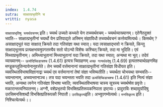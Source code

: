 ```yaml
---
index:  1.4.74
sutra:  साक्षात्प्रभृतीनि च
vritti:  nyasa
---
```


`साक्षात्प्रभृतिषु च्व्यर्थवचनम्` इति। च्व्यर्थ उच्यते कथ्यते येन तच्व्यर्थवचम् - च्व्यर्थव्याख्यानम्। एतेनैतदुक्तं भवति-- साक्षात्प्रभृतीनां च्व्यर्थो येन प्रतिपाद्यते अस्मिन् संज्ञाविधौ तच्व्यर्थवचनं कर्त्तव्यमित्यर्थः। किमर्थम् ? असाक्षाद्भूतं यदा साक्षात् क्रियते तदा गतिसंज्ञा यथा स्यात्। यदा त्वसाक्षाद्भावो न क्रियते, किन्तु साक्षाद्भूत्सय प्रत्यक्षभावमुपगतस्यैव सतो योऽन्यो विशेषः कश्चित् क्रियते, तदा मा भूदिति। एवं मिथ्याप्रभृतीनाम्। अमिथ्याभूतानां मिथ्याभूतानां यदा क्रियते, तदा यथा स्यात्; अन्यथा मा भूत्। तदेवं व्याख्यानम्-- `ऊर्यादिच्विडाचश्च` (1.4.61) इत्यत्र च्विग्रहणम् `अच्छ गत्यर्थवदेषु` (1.4.69) इत्यतश्चार्थग्रहणमिह मण्डूकप्लुतिन्यायेनानुवर्त्तते। तेन च्व्यर्थे वर्त्तमानानां साक्षात्प्रभृतीनां गतिसंज्ञा विधीयत इति। व्यवस्थितविभाषाविज्ञानाद्वा च्व्यर्थ एव वर्त्तमानानां तेषां संज्ञा भविष्यतीति। च्व्यर्थता चोभयथा सम्भवति-- च्व्यन्तानाम्, अच्व्यन्तानाञ्च। तत्र यदा च्व्यन्तता भवति तदा `ऊर्यादिच्विडाचश्च` (1.4.61) इति नित्यं संज्ञा भवति, अन्यथा त्वनेन गतिसंज्ञा विभाषा भवति; व्यवस्थितविभाषया चास्य सूत्रस्य च्व्यर्थष्वेव प्रवृत्तेः। मकारान्तत्वनिपातनम्। अग्नौ, वशेप्रभृतयो विभक्तिप्रतिरूपकनिपाता द्रष्टव्यः। प्रादुराविः शब्दावूर्यादिषु उरसिमनसिशब्दौ विभक्तिप्रतिरूपकौ निपातौ। `उरसिकृत्य`इति। अभ्युपगम्येत्यर्थः। `मनसिकृत्य` इति। निश्चित्येत्यर्थः।।


